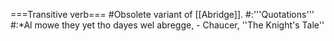 ===Transitive verb===
#Obsolete variant of [[Abridge]]. 
#:'''Quotations'''
#:*Al mowe they yet tho dayes wel abregge, - Chaucer, ''The Knight's Tale''